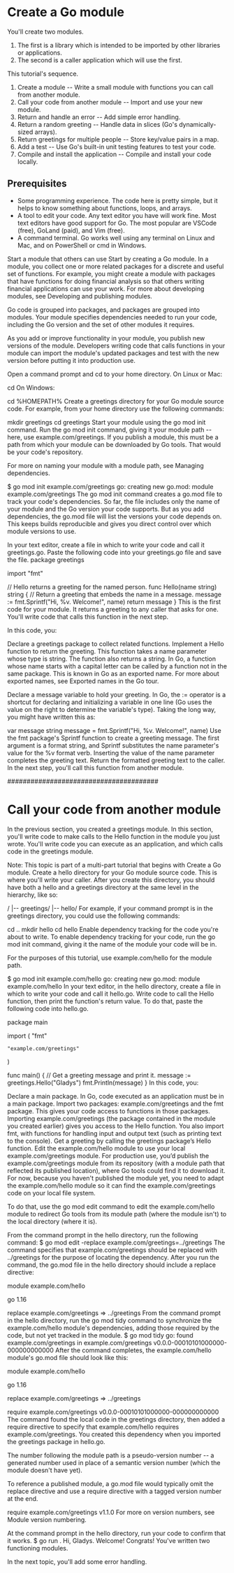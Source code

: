 # Create a Go module

You'll create two modules. 
1. The first is a library which is intended to be imported by other libraries or applications. 
2. The second is a caller application which will use the first.

This tutorial's sequence.

1. Create a module -- Write a small module with functions you can call from another module.
2. Call your code from another module -- Import and use your new module.
3. Return and handle an error -- Add simple error handling.
4. Return a random greeting -- Handle data in slices (Go's dynamically-sized arrays).
5. Return greetings for multiple people -- Store key/value pairs in a map.
6. Add a test -- Use Go's built-in unit testing features to test your code.
7. Compile and install the application -- Compile and install your code locally.

## Prerequisites
- Some programming experience. The code here is pretty simple, but it helps to know something about functions, loops, and arrays.
- A tool to edit your code. Any text editor you have will work fine. Most text editors have good support for Go. The most popular are VSCode (free), GoLand (paid), and Vim (free).
- A command terminal. Go works well using any terminal on Linux and Mac, and on PowerShell or cmd in Windows.

Start a module that others can use
Start by creating a Go module. In a module, you collect one or more related packages for a discrete and useful set of functions. For example, you might create a module with packages that have functions for doing financial analysis so that others writing financial applications can use your work. For more about developing modules, see Developing and publishing modules.

Go code is grouped into packages, and packages are grouped into modules. Your module specifies dependencies needed to run your code, including the Go version and the set of other modules it requires.

As you add or improve functionality in your module, you publish new versions of the module. Developers writing code that calls functions in your module can import the module's updated packages and test with the new version before putting it into production use.

Open a command prompt and cd to your home directory.
On Linux or Mac:

cd
On Windows:

cd %HOMEPATH%
Create a greetings directory for your Go module source code.
For example, from your home directory use the following commands:

mkdir greetings
cd greetings
Start your module using the go mod init command.
Run the go mod init command, giving it your module path -- here, use example.com/greetings. If you publish a module, this must be a path from which your module can be downloaded by Go tools. That would be your code's repository.

For more on naming your module with a module path, see Managing dependencies.

$ go mod init example.com/greetings
go: creating new go.mod: module example.com/greetings
The go mod init command creates a go.mod file to track your code's dependencies. So far, the file includes only the name of your module and the Go version your code supports. But as you add dependencies, the go.mod file will list the versions your code depends on. This keeps builds reproducible and gives you direct control over which module versions to use.

In your text editor, create a file in which to write your code and call it greetings.go.
Paste the following code into your greetings.go file and save the file.
package greetings

import "fmt"

// Hello returns a greeting for the named person.
func Hello(name string) string {
    // Return a greeting that embeds the name in a message.
    message := fmt.Sprintf("Hi, %v. Welcome!", name)
    return message
}
This is the first code for your module. It returns a greeting to any caller that asks for one. You'll write code that calls this function in the next step.

In this code, you:

Declare a greetings package to collect related functions.
Implement a Hello function to return the greeting.
This function takes a name parameter whose type is string. The function also returns a string. In Go, a function whose name starts with a capital letter can be called by a function not in the same package. This is known in Go as an exported name. For more about exported names, see Exported names in the Go tour.


Declare a message variable to hold your greeting.
In Go, the := operator is a shortcut for declaring and initializing a variable in one line (Go uses the value on the right to determine the variable's type). Taking the long way, you might have written this as:

var message string
message = fmt.Sprintf("Hi, %v. Welcome!", name)
Use the fmt package's Sprintf function to create a greeting message. The first argument is a format string, and Sprintf substitutes the name parameter's value for the %v format verb. Inserting the value of the name parameter completes the greeting text.
Return the formatted greeting text to the caller.
In the next step, you'll call this function from another module.



#######################################

# Call your code from another module

In the previous section, you created a greetings module. In this section, you'll write code to make calls to the Hello function in the module you just wrote. You'll write code you can execute as an application, and which calls code in the greetings module.

Note: This topic is part of a multi-part tutorial that begins with Create a Go module.
Create a hello directory for your Go module source code. This is where you'll write your caller.
After you create this directory, you should have both a hello and a greetings directory at the same level in the hierarchy, like so:

<home>/
 |-- greetings/
 |-- hello/
For example, if your command prompt is in the greetings directory, you could use the following commands:

cd ..
mkdir hello
cd hello
Enable dependency tracking for the code you're about to write.
To enable dependency tracking for your code, run the go mod init command, giving it the name of the module your code will be in.

For the purposes of this tutorial, use example.com/hello for the module path.

$ go mod init example.com/hello
go: creating new go.mod: module example.com/hello
In your text editor, in the hello directory, create a file in which to write your code and call it hello.go.
Write code to call the Hello function, then print the function's return value.
To do that, paste the following code into hello.go.

package main

import (
    "fmt"

    "example.com/greetings"
)

func main() {
    // Get a greeting message and print it.
    message := greetings.Hello("Gladys")
    fmt.Println(message)
}
In this code, you:

Declare a main package. In Go, code executed as an application must be in a main package.
Import two packages: example.com/greetings and the fmt package. This gives your code access to functions in those packages. Importing example.com/greetings (the package contained in the module you created earlier) gives you access to the Hello function. You also import fmt, with functions for handling input and output text (such as printing text to the console).
Get a greeting by calling the greetings package’s Hello function.
Edit the example.com/hello module to use your local example.com/greetings module.
For production use, you’d publish the example.com/greetings module from its repository (with a module path that reflected its published location), where Go tools could find it to download it. For now, because you haven't published the module yet, you need to adapt the example.com/hello module so it can find the example.com/greetings code on your local file system.

To do that, use the go mod edit command to edit the example.com/hello module to redirect Go tools from its module path (where the module isn't) to the local directory (where it is).

From the command prompt in the hello directory, run the following command:
$ go mod edit -replace example.com/greetings=../greetings
The command specifies that example.com/greetings should be replaced with ../greetings for the purpose of locating the dependency. After you run the command, the go.mod file in the hello directory should include a replace directive:

module example.com/hello

go 1.16

replace example.com/greetings => ../greetings
From the command prompt in the hello directory, run the go mod tidy command to synchronize the example.com/hello module's dependencies, adding those required by the code, but not yet tracked in the module.
$ go mod tidy
go: found example.com/greetings in example.com/greetings v0.0.0-00010101000000-000000000000
After the command completes, the example.com/hello module's go.mod file should look like this:

module example.com/hello

go 1.16

replace example.com/greetings => ../greetings

require example.com/greetings v0.0.0-00010101000000-000000000000
The command found the local code in the greetings directory, then added a require directive to specify that example.com/hello requires example.com/greetings. You created this dependency when you imported the greetings package in hello.go.

The number following the module path is a pseudo-version number -- a generated number used in place of a semantic version number (which the module doesn't have yet).

To reference a published module, a go.mod file would typically omit the replace directive and use a require directive with a tagged version number at the end.

require example.com/greetings v1.1.0
For more on version numbers, see Module version numbering.

At the command prompt in the hello directory, run your code to confirm that it works.
$ go run .
Hi, Gladys. Welcome!
Congrats! You've written two functioning modules.

In the next topic, you'll add some error handling.